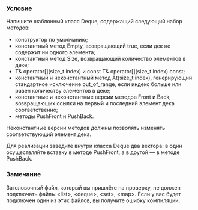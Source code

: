 ### Условие

Напишите шаблонный класс Deque, содержащий следующий набор методов:

*   конструктор по умолчанию;
*   константный метод Empty, возвращающий true, если дек не содержит ни одного элемента;
*   константный метод Size, возвращающий количество элементов в деке;
*   T& operator[](size_t index) и const T& operator[](size_t index) const;
*   константный и неконстантный метод At(size_t index), генерирующий стандартное исключение out_of_range, если индекс больше или равен количеству элементов в деке;
*   константные и неконстантные версии методов Front и Back, возвращающих ссылки на первый и последний элемент дека соответственно;
*   методы PushFront и PushBack.

Неконстантные версии методов должны позволять изменять соответствующий элемент дека.

Для реализации заведите внутри класса Deque два вектора: в один осуществляйте вставку в методе PushFront, а в другой — в методе PushBack.

### Замечание

Заголовочный файл, который вы пришлёте на проверку, не должен подключать файлы \<list>, \<deque>, \<set>, \<map>. Если у вас будет подключен один из этих файлов, вы получите ошибку компиляции.